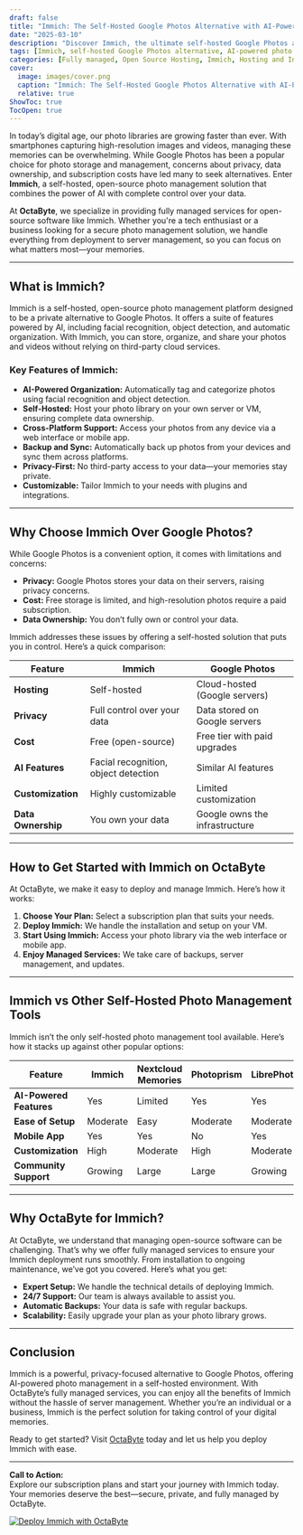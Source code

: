 ```yaml
---
draft: false
title: "Immich: The Self-Hosted Google Photos Alternative with AI-Powered Photo Management"
date: "2025-03-10"
description: "Discover Immich, the ultimate self-hosted Google Photos alternative. Learn how this AI-powered photo management tool can help you take control of your memories while keeping your data private and secure. Perfect for those seeking a fully managed, open-source solution."
tags: [Immich, self-hosted Google Photos alternative, AI-powered photo management, open-source photo management, Immich vs Google Photos, Immich features, Immich setup, OctaByte managed services, open-source software hosting]
categories: [Fully managed, Open Source Hosting, Immich, Hosting and Infrastructure, Storage]
cover:
  image: images/cover.png
  caption: "Immich: The Self-Hosted Google Photos Alternative with AI-Powered Photo Management"
  relative: true
ShowToc: true
TocOpen: true
---
```



In today’s digital age, our photo libraries are growing faster than ever. With smartphones capturing high-resolution images and videos, managing these memories can be overwhelming. While Google Photos has been a popular choice for photo storage and management, concerns about privacy, data ownership, and subscription costs have led many to seek alternatives. Enter **Immich**, a self-hosted, open-source photo management solution that combines the power of AI with complete control over your data.

At **OctaByte**, we specialize in providing fully managed services for open-source software like Immich. Whether you're a tech enthusiast or a business looking for a secure photo management solution, we handle everything from deployment to server management, so you can focus on what matters most—your memories.

---

## What is Immich?

Immich is a self-hosted, open-source photo management platform designed to be a private alternative to Google Photos. It offers a suite of features powered by AI, including facial recognition, object detection, and automatic organization. With Immich, you can store, organize, and share your photos and videos without relying on third-party cloud services.

### Key Features of Immich:
- **AI-Powered Organization:** Automatically tag and categorize photos using facial recognition and object detection.
- **Self-Hosted:** Host your photo library on your own server or VM, ensuring complete data ownership.
- **Cross-Platform Support:** Access your photos from any device via a web interface or mobile app.
- **Backup and Sync:** Automatically back up photos from your devices and sync them across platforms.
- **Privacy-First:** No third-party access to your data—your memories stay private.
- **Customizable:** Tailor Immich to your needs with plugins and integrations.

---

## Why Choose Immich Over Google Photos?

While Google Photos is a convenient option, it comes with limitations and concerns:
- **Privacy:** Google Photos stores your data on their servers, raising privacy concerns.
- **Cost:** Free storage is limited, and high-resolution photos require a paid subscription.
- **Data Ownership:** You don’t fully own or control your data.

Immich addresses these issues by offering a self-hosted solution that puts you in control. Here’s a quick comparison:

| Feature                | Immich                          | Google Photos                   |
|------------------------|---------------------------------|----------------------------------|
| **Hosting**            | Self-hosted                    | Cloud-hosted (Google servers)   |
| **Privacy**            | Full control over your data    | Data stored on Google servers   |
| **Cost**               | Free (open-source)             | Free tier with paid upgrades    |
| **AI Features**        | Facial recognition, object detection | Similar AI features            |
| **Customization**      | Highly customizable            | Limited customization           |
| **Data Ownership**     | You own your data              | Google owns the infrastructure  |

---

## How to Get Started with Immich on OctaByte

At OctaByte, we make it easy to deploy and manage Immich. Here’s how it works:
1. **Choose Your Plan:** Select a subscription plan that suits your needs.
2. **Deploy Immich:** We handle the installation and setup on your VM.
3. **Start Using Immich:** Access your photo library via the web interface or mobile app.
4. **Enjoy Managed Services:** We take care of backups, server management, and updates.

---

## Immich vs Other Self-Hosted Photo Management Tools

Immich isn’t the only self-hosted photo management tool available. Here’s how it stacks up against other popular options:

| Feature                | Immich                          | Nextcloud Memories              | Photoprism                      | LibrePhotos                    |
|------------------------|---------------------------------|----------------------------------|----------------------------------|---------------------------------|
| **AI-Powered Features**| Yes                             | Limited                         | Yes                             | Yes                            |
| **Ease of Setup**      | Moderate                        | Easy                            | Moderate                        | Moderate                       |
| **Mobile App**         | Yes                             | Yes                             | No                              | Yes                            |
| **Customization**      | High                            | Moderate                        | High                            | Moderate                       |
| **Community Support**  | Growing                         | Large                           | Large                           | Growing                        |

---

## Why OctaByte for Immich?

At OctaByte, we understand that managing open-source software can be challenging. That’s why we offer fully managed services to ensure your Immich deployment runs smoothly. From installation to ongoing maintenance, we’ve got you covered. Here’s what you get:
- **Expert Setup:** We handle the technical details of deploying Immich.
- **24/7 Support:** Our team is always available to assist you.
- **Automatic Backups:** Your data is safe with regular backups.
- **Scalability:** Easily upgrade your plan as your photo library grows.

---

## Conclusion

Immich is a powerful, privacy-focused alternative to Google Photos, offering AI-powered photo management in a self-hosted environment. With OctaByte’s fully managed services, you can enjoy all the benefits of Immich without the hassle of server management. Whether you’re an individual or a business, Immich is the perfect solution for taking control of your digital memories.

Ready to get started? Visit [OctaByte](https://octabyte.io) today and let us help you deploy Immich with ease.

---

**Call to Action:**  
Explore our subscription plans and start your journey with Immich today. Your memories deserve the best—secure, private, and fully managed by OctaByte.

[![Deploy Immich with OctaByte](/images/deploy-on-octabyte.png)](https://octabyte.io/fully-managed-open-source-services/hosting-and-infrastructure/storage/immich)